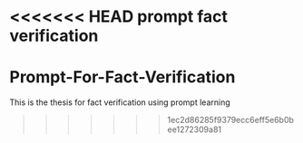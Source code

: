 <<<<<<< HEAD
prompt fact verification 
=======
# Prompt-For-Fact-Verification
This is the thesis for fact verification using prompt learning
>>>>>>> 1ec2d86285f9379ecc6eff5e6b0bee1272309a81
